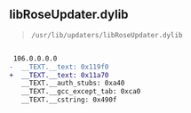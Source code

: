## libRoseUpdater.dylib

> `/usr/lib/updaters/libRoseUpdater.dylib`

```diff

 106.0.0.0.0
-  __TEXT.__text: 0x119f0
+  __TEXT.__text: 0x11a70
   __TEXT.__auth_stubs: 0xa40
   __TEXT.__gcc_except_tab: 0xca0
   __TEXT.__cstring: 0x490f

```
